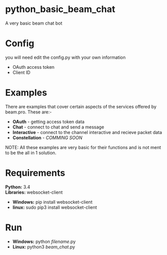 # python_basic_beam_chat
A very basic beam chat bot

# Config
you will need edit the config.py with your own information
* OAuth access token 
* Client ID

# Examples
There are examples that cover certain aspects of the services offered by beam.pro. These are:-

* **OAuth** - getting access token data
* **Chat** - connect to chat and send a message
* **Interactive** - connect to the channel interactive and recieve packet data
* **Constellation** - *COMMING SOON*

NOTE: All these examples are very basic for their functions and is not ment to be the all in 1 solution.

# Requirements

**Python:** 3.4  
**Libraries:** websocket-client
  * **Windows:** pip install websocket-client
  * **linux:** sudo pip3 install websocket-client
  
# Run
* **Windows:** python *filename*.py
* **Linux:** python3 *beam_chat*.py
